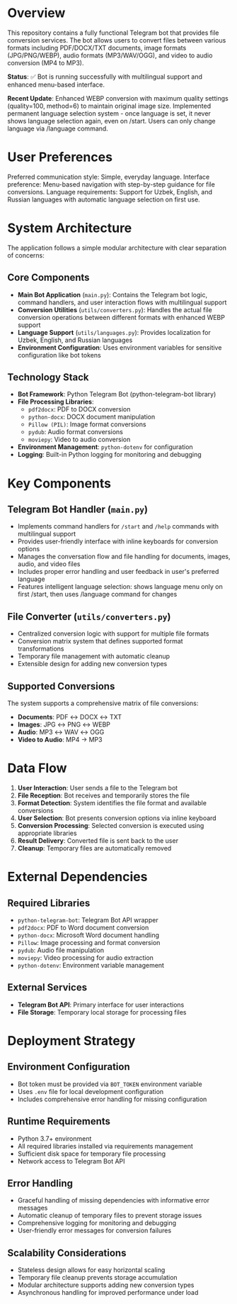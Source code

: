 # Overview

This repository contains a fully functional Telegram bot that provides file conversion services. The bot allows users to convert files between various formats including PDF/DOCX/TXT documents, image formats (JPG/PNG/WEBP), audio formats (MP3/WAV/OGG), and video to audio conversion (MP4 to MP3). 

**Status**: ✅ Bot is running successfully with multilingual support and enhanced menu-based interface.

**Recent Update**: Enhanced WEBP conversion with maximum quality settings (quality=100, method=6) to maintain original image size. Implemented permanent language selection system - once language is set, it never shows language selection again, even on /start. Users can only change language via /language command.

# User Preferences

Preferred communication style: Simple, everyday language.
Interface preference: Menu-based navigation with step-by-step guidance for file conversions.
Language requirements: Support for Uzbek, English, and Russian languages with automatic language selection on first use.

# System Architecture

The application follows a simple modular architecture with clear separation of concerns:

## Core Components
- **Main Bot Application** (`main.py`): Contains the Telegram bot logic, command handlers, and user interaction flows with multilingual support
- **Conversion Utilities** (`utils/converters.py`): Handles the actual file conversion operations between different formats with enhanced WEBP support
- **Language Support** (`utils/languages.py`): Provides localization for Uzbek, English, and Russian languages
- **Environment Configuration**: Uses environment variables for sensitive configuration like bot tokens

## Technology Stack
- **Bot Framework**: Python Telegram Bot (python-telegram-bot library)
- **File Processing Libraries**:
  - `pdf2docx`: PDF to DOCX conversion
  - `python-docx`: DOCX document manipulation
  - `Pillow (PIL)`: Image format conversions
  - `pydub`: Audio format conversions
  - `moviepy`: Video to audio conversion
- **Environment Management**: `python-dotenv` for configuration
- **Logging**: Built-in Python logging for monitoring and debugging

# Key Components

## Telegram Bot Handler (`main.py`)
- Implements command handlers for `/start` and `/help` commands with multilingual support
- Provides user-friendly interface with inline keyboards for conversion options
- Manages the conversation flow and file handling for documents, images, audio, and video files
- Includes proper error handling and user feedback in user's preferred language
- Features intelligent language selection: shows language menu only on first /start, then uses /language command for changes

## File Converter (`utils/converters.py`)
- Centralized conversion logic with support for multiple file formats
- Conversion matrix system that defines supported format transformations
- Temporary file management with automatic cleanup
- Extensible design for adding new conversion types

## Supported Conversions
The system supports a comprehensive matrix of file conversions:
- **Documents**: PDF ↔ DOCX ↔ TXT
- **Images**: JPG ↔ PNG ↔ WEBP
- **Audio**: MP3 ↔ WAV ↔ OGG
- **Video to Audio**: MP4 → MP3

# Data Flow

1. **User Interaction**: User sends a file to the Telegram bot
2. **File Reception**: Bot receives and temporarily stores the file
3. **Format Detection**: System identifies the file format and available conversions
4. **User Selection**: Bot presents conversion options via inline keyboard
5. **Conversion Processing**: Selected conversion is executed using appropriate libraries
6. **Result Delivery**: Converted file is sent back to the user
7. **Cleanup**: Temporary files are automatically removed

# External Dependencies

## Required Libraries
- `python-telegram-bot`: Telegram Bot API wrapper
- `pdf2docx`: PDF to Word document conversion
- `python-docx`: Microsoft Word document handling
- `Pillow`: Image processing and format conversion
- `pydub`: Audio file manipulation
- `moviepy`: Video processing for audio extraction
- `python-dotenv`: Environment variable management

## External Services
- **Telegram Bot API**: Primary interface for user interactions
- **File Storage**: Temporary local storage for processing files

# Deployment Strategy

## Environment Configuration
- Bot token must be provided via `BOT_TOKEN` environment variable
- Uses `.env` file for local development configuration
- Includes comprehensive error handling for missing configuration

## Runtime Requirements
- Python 3.7+ environment
- All required libraries installed via requirements management
- Sufficient disk space for temporary file processing
- Network access to Telegram Bot API

## Error Handling
- Graceful handling of missing dependencies with informative error messages
- Automatic cleanup of temporary files to prevent storage issues
- Comprehensive logging for monitoring and debugging
- User-friendly error messages for conversion failures

## Scalability Considerations
- Stateless design allows for easy horizontal scaling
- Temporary file cleanup prevents storage accumulation
- Modular architecture supports adding new conversion types
- Asynchronous handling for improved performance under load